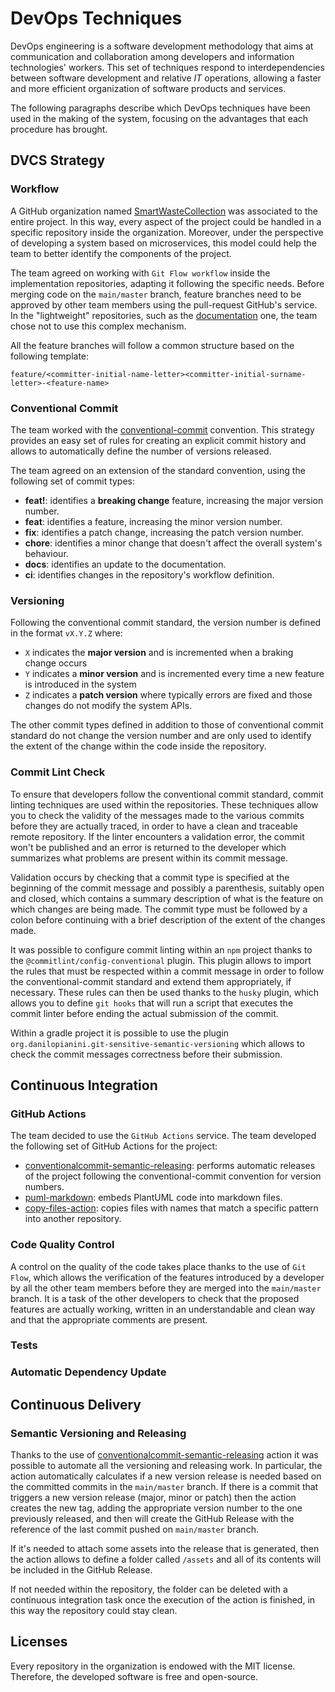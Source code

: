 # DevOps Techniques

DevOps engineering is a software development methodology that aims at communication and collaboration among developers and information technologies' workers. 
This set of techniques respond to interdependencies between software development and relative *IT* operations, allowing a faster and more efficient organization of software products and services.

The following paragraphs describe which DevOps techniques have been used in the making of the system, focusing on the advantages that each procedure has brought.

## DVCS Strategy
### Workflow
A GitHub organization named [SmartWasteCollection](https://github.com/SmartWasteCollection) was associated to the entire project. 
In this way, every aspect of the project could be handled in a specific repository inside the organization.
Moreover, under the perspective of developing a system based on microservices, this model could help the team to better identify the components of the project. 

The team agreed on working with `Git Flow workflow` inside the implementation repositories, adapting it following the specific needs. 
Before merging code on the ```main/master``` branch, feature branches need to be approved by other team members using the pull-request GitHub's service. In the "lightweight" repositories, such as the [documentation](https://github.com/SmartWasteCollection/documentation) one, the team chose not to use this complex mechanism. 

All the feature branches will follow a common structure based on the following template:
```
feature/<committer-initial-name-letter><committer-initial-surname-letter>-<feature-name>
```

### Conventional Commit
The team worked with the [conventional-commit](https://www.conventionalcommits.org/en/v1.0.0/) convention. 
This strategy provides an easy set of rules for creating an explicit commit history and allows to automatically define the number of versions released.

The team agreed on an extension of the standard convention, using the following set of commit types:

* **feat!**: identifies a **breaking change** feature, increasing the major version number.
* **feat**: identifies a feature, increasing the minor version number.
* **fix**: identifies a patch change, increasing the patch version number.
* **chore**: identifies a minor change that doesn't affect the overall system's behaviour. 
* **docs**: identifies an update to the documentation.
* **ci**: identifies changes in the repository's workflow definition.

### Versioning
Following the conventional commit standard, the version number is defined in the format `vX.Y.Z` where:

- `X` indicates the **major version** and is incremented when a braking change occurs
- `Y` indicates a **minor version** and is incremented every time a new feature is introduced in the system 
- `Z` indicates a **patch version** where typically errors are fixed and those changes do not modify the system APIs.

The other commit types defined in addition to those of conventional commit standard do not change the version number and are only used to identify the extent of the change within the code inside the repository.

### Commit Lint Check
To ensure that developers follow the conventional commit standard, commit linting techniques are used within the repositories.
These techniques allow you to check the validity of the messages made to the various commits before they are actually traced, in order to have a clean and traceable remote repository.
If the linter encounters a validation error, the commit won't be published and an error is returned to the developer which summarizes what problems are present within its commit message.

Validation occurs by checking that a commit type is specified at the beginning of the commit message and possibly a parenthesis, suitably open and closed, which contains a summary description of what is the feature on which changes are being made. The commit type must be followed by a colon before continuing with a brief description of the extent of the changes made.

It was possible to configure commit linting within an `npm` project thanks to the `@commitlint/config-conventional` plugin.
This plugin allows to import the rules that must be respected within a commit message in order to follow the conventional-commit standard and extend them appropriately, if necessary.
These rules can then be used thanks to the `husky` plugin, which allows you to define `git hooks` that will run a script that executes the commit linter before ending the actual submission of the commit.

Within a gradle project it is possible to use the plugin `org.danilopianini.git-sensitive-semantic-versioning` which allows to check the commit messages correctness before their submission.

## Continuous Integration
### GitHub Actions
The team decided to use the `GitHub Actions` service. The team developed the following set of GitHub Actions for the project:

* [conventionalcommit-semantic-releasing](https://github.com/anitvam/conventionalcommit-semantic-releasing): performs automatic releases of the project following the conventional-commit convention for version numbers.
* [puml-markdown](https://github.com/alessandro-marcantoni/puml-markdown): embeds PlantUML code into markdown files.
* [copy-files-action](https://github.com/SimoneRomagnoli/copy-files-action): copies files with names that match a specific pattern into another repository.

### Code Quality Control
A control on the quality of the code takes place thanks to the use of `Git Flow`, which allows the verification of the features introduced by a developer by all the other team members before they are merged into the `main/master` branch.
It is a task of the other developers to check that the proposed features are actually working, written in an understandable and clean way and that the appropriate comments are present.

<!-- TODO: utilizzeremo qualche plugin di controllo automatico sulla formattazione del codice? Se si, descriverlo qui. -->

### Tests
<!-- TODO -->

### Automatic Dependency Update
<!-- TODO -->

## Continuous Delivery

### Semantic Versioning and Releasing
Thanks to the use of [conventionalcommit-semantic-releasing](https://github.com/anitvam/conventionalcommit-semantic-releasing) action it was possible to automate all the versioning and releasing work. 
In particular, the action automatically calculates if a new version release is needed based on the committed commits in the `main/master` branch. If there is a commit that triggers a new version release (major, minor or patch) then the action creates the new tag, adding the appropriate version number to the one previously released, and then will create the GitHub Release with the reference of the last commit pushed on `main/master` branch.

If it's needed to attach some assets into the release that is generated, then the action allows to define a folder called `/assets` and all of its contents will be included in the GitHub Release.

If not needed within the repository, the folder can be deleted with a continuous integration task once the execution of the action is finished, in this way the repository could stay clean.

## Licenses
Every repository in the organization is endowed with the MIT license. Therefore, the developed software is free and open-source.
